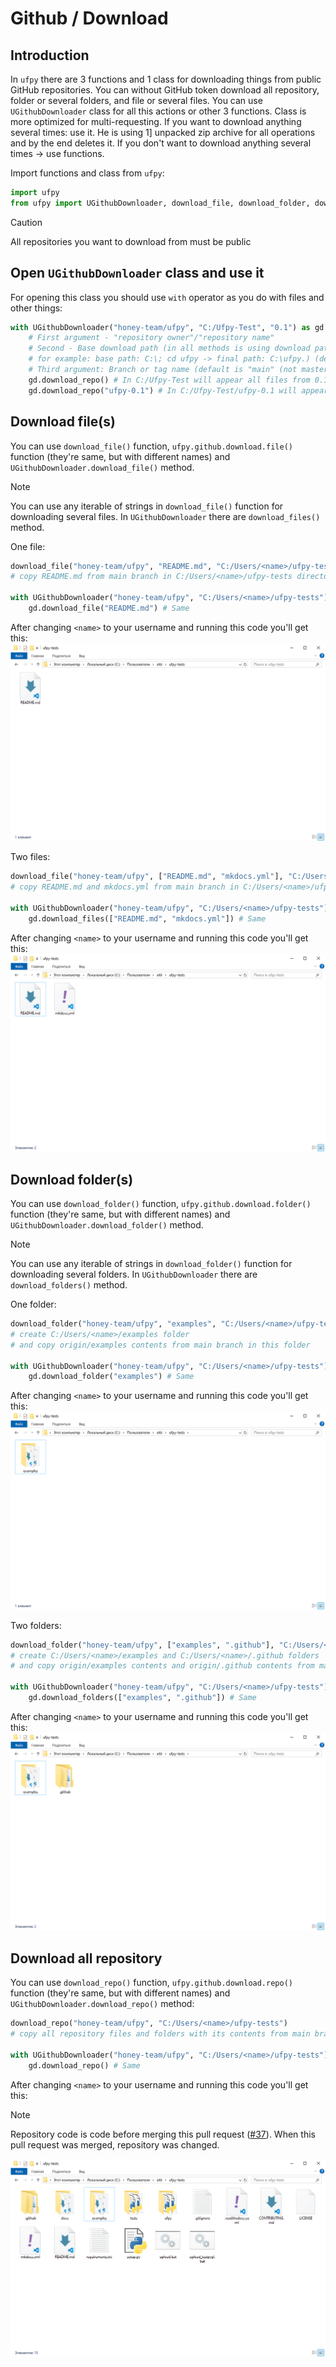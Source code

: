 # Github / Download

## Introduction

In `ufpy` there are 3 functions and 1 class for downloading things from public GitHub repositories.
You can without GitHub token download all repository, folder or several folders, and file or several
files. You can use `UGithubDownloader` class for all this actions or other 3 functions. Class is more
optimized for multi-requesting. If you want to download anything several times: use it. He is using 1]
unpacked zip archive for all operations and by the end deletes it. If you don't want to download anything
several times -> use functions.

Import functions and class from `ufpy`:
```python
import ufpy
from ufpy import UGithubDownloader, download_file, download_folder, download_repo, UGithubDownloader
```

> [!CAUTION]
> All repositories you want to download from must be public

## Open `UGithubDownloader` class and use it

For opening this class you should use `with` operator as you do with files and other things:
```python
with UGithubDownloader("honey-team/ufpy", "C:/Ufpy-Test", "0.1") as gd:
    # First argument - "repository owner"/"repository name"
    # Second - Base download path (in all methods is using download paths from base download path. How in cmd
    # for example: base path: C:\; cd ufpy -> final path: C:\ufpy.) (default is cwd (current working directory)
    # Third argument: Branch or tag name (default is "main" (not master!))
    gd.download_repo() # In C:/Ufpy-Test will appear all files from 0.1 tag in this repository.
    gd.download_repo("ufpy-0.1") # In C:/Ufpy-Test/ufpy-0.1 will appear all files from 0.1 tag in this repository
```

## Download file(s)

You can use `download_file()` function, `ufpy.github.download.file()` function
(they're same, but with different names) and `UGithubDownloader.download_file()` method.

> [!NOTE]
> You can use any iterable of strings in `download_file()` function for downloading several files.
> In `UGithubDownloader` there are `download_files()` method.

One file:
```python
download_file("honey-team/ufpy", "README.md", "C:/Users/<name>/ufpy-tests")
# copy README.md from main branch in C:/Users/<name>/ufpy-tests directory

with UGithubDownloader("honey-team/ufpy", "C:/Users/<name>/ufpy-tests") as gd:
    gd.download_file("README.md") # Same
```

After changing `<name>` to your username and running this code you'll get this:
![Download one file](.assets/download1.png)

Two files:
```python
download_file("honey-team/ufpy", ["README.md", "mkdocs.yml"], "C:/Users/<name>/ufpy-tests")
# copy README.md and mkdocs.yml from main branch in C:/Users/<name>/ufpy-tests directory

with UGithubDownloader("honey-team/ufpy", "C:/Users/<name>/ufpy-tests") as gd:
    gd.download_files(["README.md", "mkdocs.yml"]) # Same
```

After changing `<name>` to your username and running this code you'll get this:
![Download two files](.assets/download2.png)

## Download folder(s)

You can use `download_folder()` function, `ufpy.github.download.folder()` function
(they're same, but with different names) and `UGithubDownloader.download_folder()` method.

> [!NOTE]
> You can use any iterable of strings in `download_folder()` function for downloading several folders.
> In `UGithubDownloader` there are `download_folders()` method.

One folder:
```python
download_folder("honey-team/ufpy", "examples", "C:/Users/<name>/ufpy-tests")
# create C:/Users/<name>/examples folder
# and copy origin/examples contents from main branch in this folder

with UGithubDownloader("honey-team/ufpy", "C:/Users/<name>/ufpy-tests") as gd:
    gd.download_folder("examples") # Same
```

After changing `<name>` to your username and running this code you'll get this:
![Download one folder](.assets/download3.png)

Two folders:
```python
download_folder("honey-team/ufpy", ["examples", ".github"], "C:/Users/<name>/ufpy-tests")
# create C:/Users/<name>/examples and C:/Users/<name>/.github folders
# and copy origin/examples contents and origin/.github contents from main branch in this folders

with UGithubDownloader("honey-team/ufpy", "C:/Users/<name>/ufpy-tests") as gd:
    gd.download_folders(["examples", ".github"]) # Same
```

After changing `<name>` to your username and running this code you'll get this:
![Download two folders](.assets/download4.png)

## Download all repository

You can use `download_repo()` function, `ufpy.github.download.repo()` function
(they're same, but with different names) and `UGithubDownloader.download_repo()` method:
```python
download_repo("honey-team/ufpy", "C:/Users/<name>/ufpy-tests")
# copy all repository files and folders with its contents from main branch in C:/Users/<name>/ufpy-tests directory.

with UGithubDownloader("honey-team/ufpy", "C:/Users/<name>/ufpy-tests") as gd:
    gd.download_repo() # Same
```

After changing `<name>` to your username and running this code you'll get this:

> [!NOTE]
> Repository code is code before merging this pull request
> ([#37](https://github.com/honey-team/ufpy/pull/37)).
> When this pull request was merged, repository was changed.

![Download all repository](.assets/download5.png)
